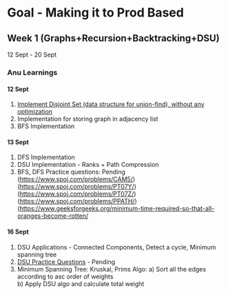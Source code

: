 # Goal - Making it to Prod Based
## Week 1 (Graphs+Recursion+Backtracking+DSU)
12 Sept - 20 Sept
### Anu Learnings

#### 12 Sept
1. [Implement Disjoint Set (data structure for union-find), without any optimization](https://practice.geeksforgeeks.org/problems/disjoint-set-union-find/1)
2. Implementation for storing graph in adjacency list
3. BFS Implementation

#### 13 Sept
1. DFS Implementation
2. DSU Implementation - Ranks + Path Compression
3. BFS, DFS Practice questions: Pending
  (https://www.spoj.com/problems/CAM5/)</br>
  (https://www.spoj.com/problems/PT07Y/)</br>
  (https://www.spoj.com/problems/PT07Z/)</br>
  (https://www.spoj.com/problems/PPATH/)</br>
  (https://www.geeksforgeeks.org/minimum-time-required-so-that-all-oranges-become-rotten/</br>

#### 16 Sept
1. DSU Applications - Connected Components, Detect a cycle, Minimum spanning tree
2. [DSU Practice Questions](https://www.hackerearth.com/challenges/competitive/code-monk-disjoint-set-union/problems/) - Pending
3. Minimum Spanning Tree: Kruskal, Prims
  Algo:
  a) Sort all the edges according to asc order of weights</br>
  b) Apply DSU algo and calculate total weight</br>
